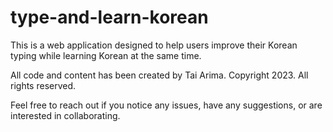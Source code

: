 # type-and-learn-korean

This is a web application designed to help users improve their Korean typing while learning Korean at the same time.

All code and content has been created by Tai Arima. Copyright 2023. All rights reserved.

Feel free to reach out if you notice any issues, have any suggestions, or are interested in collaborating.
